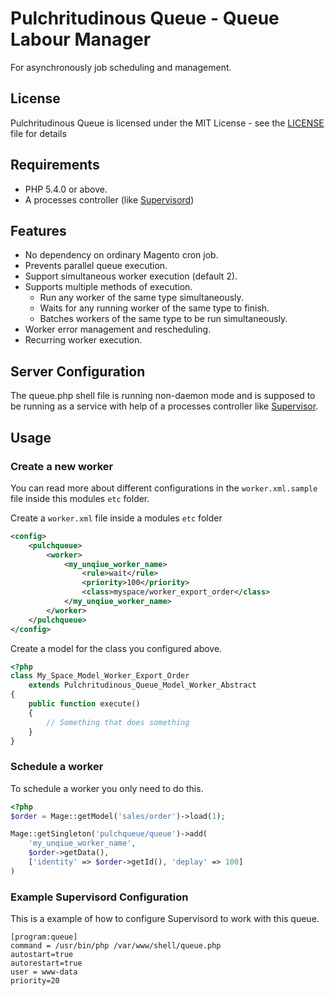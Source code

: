 # Pulchritudinous Queue - Queue Labour Manager

For asynchronously job scheduling and management.

## License

Pulchritudinous Queue is licensed under the MIT License - see the [LICENSE](LICENSE) file for details

## Requirements

* PHP 5.4.0 or above.
* A processes controller (like [Supervisord](http://supervisord.org/))

## Features
* No dependency on ordinary Magento cron job.
* Prevents parallel queue execution.
* Support simultaneous worker execution (default 2).
* Supports multiple methods of execution.
    - Run any worker of the same type simultaneously.
    - Waits for any running worker of the same type to finish.
    - Batches workers of the same type to be run simultaneously.
* Worker error management and rescheduling.
* Recurring worker execution.

## Server Configuration

The queue.php shell file is running non-daemon mode and is supposed to be running as a service with help of a processes controller like [Supervisor](http://supervisord.org/).

## Usage

### Create a new worker

You can read more about different configurations in the `worker.xml.sample` file inside this modules `etc` folder.

Create a `worker.xml` file inside a modules `etc` folder
```xml
<config>
    <pulchqueue>
        <worker>
            <my_unqiue_worker_name>
                <rule>wait</rule>
                <priority>100</priority>
                <class>myspace/worker_export_order</class>
            </my_unqiue_worker_name>
        </worker>
    </pulchqueue>
</config>
```

Create a model for the class you configured above.

```php
<?php
class My_Space_Model_Worker_Export_Order
    extends Pulchritudinous_Queue_Model_Worker_Abstract
{
    public function execute()
    {
        // Something that does something
    }
}
```

### Schedule a worker

To schedule a worker you only need to do this.

```php
<?php
$order = Mage::getModel('sales/order')->load(1);

Mage::getSingleton('pulchqueue/queue')->add(
    'my_unqiue_worker_name',
    $order->getData(),
    ['identity' => $order->getId(), 'deplay' => 100]
)
```

### Example Supervisord Configuration

This is a example of how to configure Supervisord to work with this queue.

```shell
[program:queue]
command = /usr/bin/php /var/www/shell/queue.php
autostart=true
autorestart=true
user = www-data
priority=20
```
